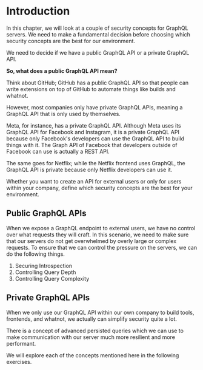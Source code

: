# Introduction

In this chapter, we will look at a couple of security concepts for GraphQL servers. We need to make a fundamental decision before choosing which security concepts are the best for our environment.

We need to decide if we have a public GraphQL API or a private GraphQL API.

**So, what does a public GraphQL API mean?**

Think about GitHub; GitHub has a public GraphQL API so that people can write extensions on top of GitHub to automate things like builds and whatnot.

However, most companies only have private GraphQL APIs, meaning a GraphQL API that is only used by themselves. 

Meta, for instance, has a private GraphQL API. Although Meta uses its GraphQL API for Facebook and Instagram, it is a private GraphQL API because only Facebook's developers can use the GraphQL API to build things with it. The Graph API of Facebook that developers outside of Facebook can use is actually a REST API.

The same goes for Netflix; while the Netflix frontend uses GraphQL, the GraphQL API is private because only Netflix developers can use it.

Whether you want to create an API for external users or only for users within your company, define which security concepts are the best for your environment.

## Public GraphQL APIs

When we expose a GraphQL endpoint to external users, we have no control over what requests they will craft. In this scenario, we need to make sure that our servers do not get overwhelmed by overly large or complex requests. To ensure that we can control the pressure on the servers, we can do the following things.

1. Securing Introspection
2. Controlling Query Depth
3. Controlling Query Complexity

## Private GraphQL APIs

When we only use our GraphQL API within our own company to build tools, frontends, and whatnot, we actually can simplify security quite a lot.

There is a concept of advanced persisted queries which we can use to make communication with our server much more resilient and more performant.

We will explore each of the concepts mentioned here in the following exercises.